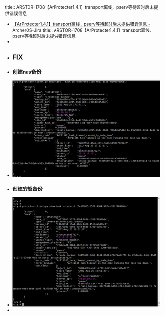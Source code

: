 title:: ARSTOR-1708【ArProtecter1.4.1】transport离线，pserv等待超时后未提供错误信息

- [【ArProtecter1.4.1】transport离线，pserv等待超时后未提供错误信息 - ArcherOS-Jira](http://jira.archeros.com/browse/ARSTOR-1708)
  title:: ARSTOR-1708【ArProtecter1.4.1】transport离线，pserv等待超时后未提供错误信息
-
- ## FIX
- ### 创建nas备份
- ![image.png](../assets/image_1661419722016_0.png)
- ### 创建安超备份
- ![image.png](../assets/image_1661429200152_0.png)
-
